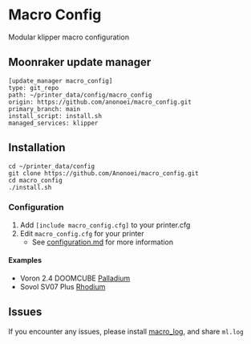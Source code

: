 # Macro Config
 Modular klipper macro configuration

## Moonraker update manager
```
[update_manager macro_config]
type: git_repo
path: ~/printer_data/config/macro_config
origin: https://github.com/anonoei/macro_config.git
primary_branch: main
install_script: install.sh
managed_services: klipper
```

## Installation
```
cd ~/printer_data/config
git clone https://github.com/Anonoei/macro_config.git
cd macro_config
./install.sh
```

### Configuration
 1. Add `[include macro_config.cfg]` to your printer.cfg
 2. Edit `macro_config.cfg` for your printer
    - See [configuration.md](https://github.com/Anonoei/macro_config/blob/main/configuration.md) for more information

#### Examples
 - Voron 2.4 DOOMCUBE [Palladium](https://github.com/Anonoei/Palladium/blob/main/printer_data/config/macro_config.cfg)
 - Sovol SV07 Plus [Rhodium](https://github.com/Anonoei/Rhodium/blob/main/printer_data/config/macro_config.cfg)

## Issues
 If you encounter any issues, please install [macro_log](github.com/anonoei/macro_log), and share `ml.log`
